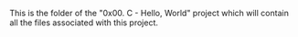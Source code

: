 This is the folder of the "0x00. C - Hello, World" project which will contain all the files associated with this project.
